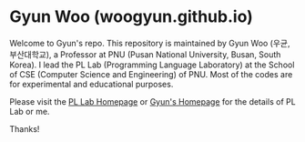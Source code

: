 # Gyun Woo (woogyun.github.io)

Welcome to Gyun's repo. 
This repository is maintained by Gyun Woo (우균, 부산대학교), a Professor at PNU (Pusan National University, Busan, South Korea).
I lead the PL Lab (Programming Language Laboratory) at the School of CSE (Computer Science and Engineering) of PNU.
Most of the codes are for experimental and educational purposes.

Please visit the [PL Lab Homepage] or [Gyun's Homepage] for the details of PL Lab or me.

Thanks!

[Gyun's Homepage]: http://pl.pnu.edu/~woogyun/
[PL Lab Homepage]: http://pl.pnu.edu
